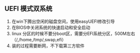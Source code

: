 ##  UEFI 模式双系统

1. 在win下腾出空闲的磁盘空间，使用easyUEFI修改引导
2. 在BIOS中关闭系统的快速启动和安全启动
3. linux 分区的时候不要分boot区，需要分EFI系统分区，500M左右（/,/home,/tmp/,swap,efi）
4. 装的过程需要断网，不下载第三方软件

